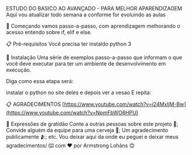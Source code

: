 ESTUDO DO BASICO AO AVANÇADO - PARA MELHOR APARENDIZAGEM
Aqui vou atualizar todo semana a conforme for evoluindo as aulas

🚀 Começando
vamos passo-a-passo, com aprendizagem melhorando o acesso entendo sobre if, elif e else.

📋 Pré-requisitos
Você precisa ter instaldo python 3 

🔧 Instalação
Uma série de exemplos passo-a-passo que informam o que você deve executar para ter um ambiente de desenvolvimento em execução.

Diga como essa etapa será:

instalar o python no site deles e depois ver a vesao
E repita:


📋 AGRADECIMENTOS
[https://www.youtube.com/watch?v=i24MxljM-Bw](https://www.youtube.com/watch?v=NpmFbWO6HPU)

🎁 Expressões de gratidão
Conte a outras pessoas sobre este projeto 📢;
Convide alguém da equipe para uma cerveja 🍺;
Um agradecimento publicamente 🫂;
etc.
Vou deixar aqui da onde eu peguei e deixar meus agradecimentos/
⌨️ com ❤️ por Armstrong Lohãns 😊
